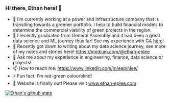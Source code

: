 ### Hi there, Ethan here! 👋

- 🔭 I’m currently working at a power and infrastructure company that is transiting towards a greener portfolio. I help to build financial models to determine the commercial viability of green projects in the region.
- 🌱 I recently graduated from General Assembly and it had been a great data science and ML journey thus far! See my experience with GA [here](https://medium.com/@ethan-eplee/reflecting-on-my-ga-data-science-experience-1761e7d4edd5)! 
- 🤔 Recently got down to writing about my data science journey, see more of my notes and stories here! https://medium.com/@ethan-eplee
- 💬 Ask me about my experience in engineering, finance, data science or projects!
- 📫 How to reach me: https://www.linkedin.com/in/eepinlee/
- ⚡ Fun fact: I'm red-green colourblind!
- 🦈 Website is finally out! Please visit www.ethan-eplee.com 

[![Ethan's github stats](https://github-readme-stats.vercel.app/api?username=ethan-eplee&count_private=true&show_icons=true&theme=radical&hide_rank=false)](https://github.com/anuraghazra/github-readme-stats)

